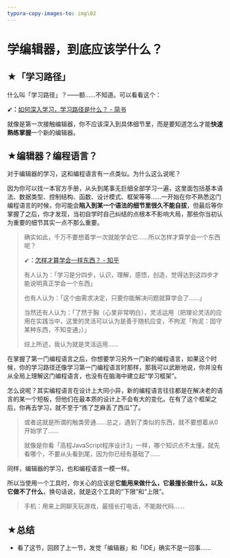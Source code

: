 ```yaml
---
typora-copy-images-to: img\02
---
```


# 学编辑器，到底应该学什么？

## ★「学习路径」

什么叫「学习路径」？——额……不知道。可以看看这个：

**➹：**[如何深入学习，学习路径是什么？ - 简书](https://www.jianshu.com/p/9fe748a59612)

就像是第一次接触编辑器，你不应该深入到具体细节里，而是要知道怎么才能**快速熟练掌握**一个新的编辑器。

## ★编辑器？编程语言？

对于编辑器的学习，这和编程语言有一点类似。为什么这么说呢？

因为你可以找一本官方手册，从头到尾事无巨细全部学习一遍，这里面包括基本语法、数据类型、控制结构、函数、设计模式、框架等等……一开始在你不熟悉这门编程语言的时候，你可能会**陷入到某一个语法的细节里很久不能自拔**，但最后等你掌握了之后，你才发现，当初自学时自己纠结的点根本不影响大局，那些你当初认为重要的细节其实一点不那么重要。

> 确实如此，千万不要想着学一次就能学会它……所以怎样才算学会一个东西呢？
>
> **➹：**[怎样才算学会一样东西？ - 知乎](https://www.zhihu.com/question/58596512)
>
> 有人认为：「学习是分四步，认识，理解，感悟，创造，觉得达到这四步才能说明真正学会一个东西」
>
> 也有人认为：「这个由需求决定，只要你能解决问题就算学会了……」
>
> 当然还有人认为：「了然于胸（心里非常明白），灵活运用（把理论灵活的应用在实践当中，这里的灵活可以认为是善于随机应变，不拘泥「拘泥：固守某种东西，不知变通」）」
>
> 综上所述，我认为就是灵活运用……

在掌握了第一门编程语言之后，你想要学习另外一门新的编程语言，如果这个时候，你的学习路径还像学习第一门编程语言时那样，那我可以武断地说，你并没有从全局上理解这门编程语言，也没有在脑海中建立起“学习框架”。

怎么说呢？其实编程语言在设计上大同小异，新的编程语言往往都是在解决老的语言的某一个短板，但他们在最本质的设计上不会有大的变化。在有了这个框架之后，你再去学习，就不至于“拣了芝麻丢了西瓜”了。

> 或者这就是所谓的触类旁通……总之，遇到了类似的东西，就不要想着从0开始学了……
>
> 就像是你看「高程JavaScript程序设计3」一样，哪个知识点不太懂，就先看哪个，不要从头看到尾，因为你已经有基础了……

同样，编辑器的学习，也和编程语言一模一样。

所以当使用一个工具时，你关心的应该是**它能用来做什么，它最擅长做什么，以及它做不了什么**，换句话说，就是这个工具的“下限”和“上限”。

> 手机：用来上网聊天玩游戏，最擅长打电话，不能敲代码……





## ★总结

- 看了这节，回顾了上一节，发觉「编辑器」和「IDE」确实不是一回事……






